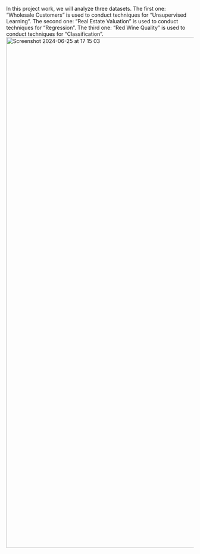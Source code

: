 In this project work, we will analyze three datasets. The first one: “Wholesale Customers” is used to conduct techniques for “Unsupervised Learning”. The second one: “Real Estate Valuation” is used to conduct techniques for “Regression”. The third one: “Red Wine Quality” is used to conduct techniques for “Classification”.
<img width="1369" alt="Screenshot 2024-06-25 at 17 15 03" src="https://github.com/puper26/Machine-Learning-UoL/assets/47867006/eb8fc363-f3eb-4316-a0b0-e47d5710edb5">
